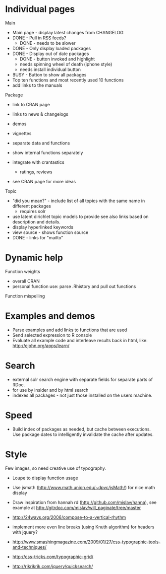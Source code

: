Individual pages
================

Main

* Main page - display latest changes from CHANGELOG
* DONE - Pull in RSS feeds?
  * DONE - needs to be slower
* DONE - Only display loaded packages
* DONE - Display out of date packages
  * DONE - button invoked and highlight
  * needs spinning wheel of death (iphone style)
  * needs install individual button
* BUSY - Button to show all packages
* Top ten functions and most recently used 10 functions
* add links to the manuals

Package

* link to CRAN page
* links to news & changelogs
* demos
* vignettes
* separate data and functions
* show internal functions separately
* integrate with crantastics
  * ratings, reviews

* see CRAN page for more ideas

Topic

* "did you mean?" - include list of all topics with the same name in different packages
  * requires solr
* use latent dirichlet topic models to provide see also links based on description and details.
* display hyperlinked keywords
* view source - shows function source
* DONE - links for "mailto"

Dynamic help
============

Function weights
  * overall CRAN
  * personal function use: parse .Rhistory and pull out functions

Function mispelling

Examples and demos
==================

* Parse examples and add links to functions that are used
* Send selected expression to R console
* Evaluate all example code and interleave results back in html, like:
  http://ejohn.org/apps/learn/

Search
======

* external solr search engine with separate fields for separate parts of RDoc.
* for use by insider and by html search
* indexes all packages - not just those installed on the users machine.

Speed
=====

* Build index of packages as needed, but cache between executions.  
  Use package dates to intelligently invalidate the cache after updates.


Style
=====

Few images, so need creative use of typography.

* Loupe to display function usage
* Use jsmath (http://www.math.union.edu/~dpvc/jsMath/) for nice math display
* Draw inspiration from hannah rd (http://github.com/mislav/hanna), see example at http://gitrdoc.com/mislav/will_paginate/tree/master

* http://24ways.org/2006/compose-to-a-vertical-rhythm
* implement more even line breaks (using Knuth algorithm) for headers with jquery?
* http://www.smashingmagazine.com/2009/01/27/css-typographic-tools-and-techniques/
* http://css-tricks.com/typographic-grid/
* http://rikrikrik.com/jquery/quicksearch/